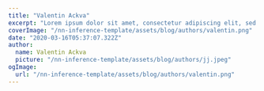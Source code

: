 ```yaml
---
title: "Valentin Ackva"
excerpt: "Lorem ipsum dolor sit amet, consectetur adipiscing elit, sed do eiusmod tempor incididunt ut labore et dolore magna aliqua. Praesent elementum facilisis leo vel fringilla est ullamcorper eget. At imperdiet dui accumsan sit amet nulla facilities morbi tempus."
coverImage: "/nn-inference-template/assets/blog/authors/valentin.png"
date: "2020-03-16T05:37:07.322Z"
author:
  name: Valentin Ackva
  picture: "/nn-inference-template/assets/blog/authors/jj.jpeg"
ogImage:
  url: "/nn-inference-template/assets/blog/authors/valentin.png"
---
```

